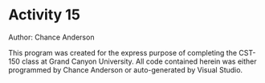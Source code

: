 # Activity 15
Author: Chance Anderson

This program was created for the express purpose of completing the CST-150 class at Grand Canyon University. All code contained herein was either programmed by Chance Anderson or auto-generated by Visual Studio.
